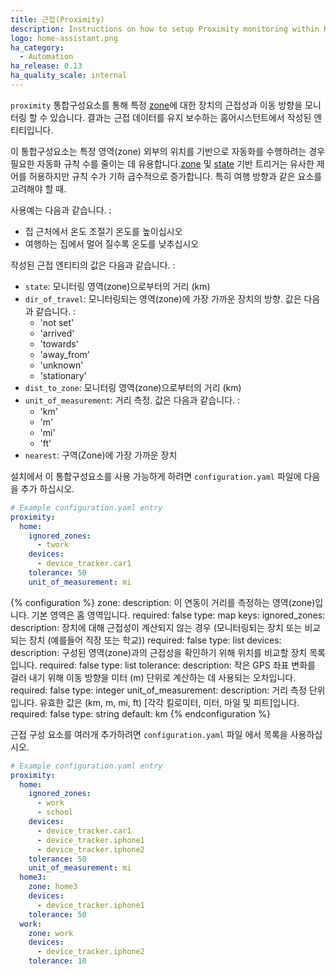 ```yaml
---
title: 근접(Proximity)
description: Instructions on how to setup Proximity monitoring within Home Assistant.
logo: home-assistant.png
ha_category:
  - Automation
ha_release: 0.13
ha_quality_scale: internal
---
```


`proximity` 통합구성요소를 통해 특정 [zone](/integrations/zone/)에 대한 장치의 근접성과 이동 방향을 모니터링 할 수 있습니다. 결과는 근접 데이터를 유지 보수하는 홈어시스턴트에서 작성된 엔티티입니다.

이 통합구성요소는 특정 영역(zone) 외부의 위치를 ​​기반으로 자동화를 수행하려는 경우 필요한 자동화 규칙 수를 줄이는 데 유용합니다.[zone](/getting-started/automation-trigger/#zone-trigger) 및 [state](/getting-started/automation-trigger/#state-trigger) 기반 트리거는 유사한 제어를 허용하지만 규칙 수가 기하 급수적으로 증가합니다. 특히 여행 방향과 같은 요소를 고려해야 할 때.

사용예는 다음과 같습니다. :

- 집 근처에서 온도 조절기 온도를 높이십시오
- 여행하는 집에서 멀어 질수록 온도를 낮추십시오

작성된 근접 엔티티의 값은 다음과 같습니다. :

- `state`: 모니터링 영역(zone)으로부터의 거리 (km)
- `dir_of_travel`: 모니터링되는 영역(zone)에 가장 가까운 장치의 방향. 값은 다음과 같습니다. :
  - 'not set'
  - 'arrived'
  - 'towards'
  - 'away_from'
  - 'unknown'
  - 'stationary'
- `dist_to_zone`: 모니터링 영역(zone)으로부터의 거리 (km)
- `unit_of_measurement`: 거리 측정. 값은 다음과 같습니다. :
  - 'km'
  - 'm'
  - 'mi'
  - 'ft'
- `nearest`: 구역(Zone)에 가장 가까운 장치

설치에서 이 통합구성요소를 사용 가능하게 하려면 `configuration.yaml` 파일에 다음을 추가 하십시오.

```yaml
# Example configuration.yaml entry
proximity:
  home: 
    ignored_zones:
      - twork
    devices:
      - device_tracker.car1
    tolerance: 50
    unit_of_measurement: mi
```

{% configuration %}
zone:
  description: 이 연동이 거리를 측정하는 영역(zone)입니다. 기본 영역은 홈 영역입니다.
  required: false
  type: map
  keys:
    ignored_zones:
      description: 장치에 대해 근접성이 계산되지 않는 경우 (모니터링되는 장치 또는 비교되는 장치 (예를들어 직장 또는 학교))
      required: false
      type: list
    devices:
      description: 구성된 영역(zone)과의 근접성을 확인하기 위해 위치를 비교할 장치 목록입니다.
      required: false
      type: list
    tolerance:
      description: 작은 GPS 좌표 변화를 걸러 내기 위해 이동 방향을 미터 (m) 단위로 계산하는 데 사용되는 오차입니다.
      required: false
      type: integer
    unit_of_measurement:
      description: 거리 측정 단위입니다. 유효한 값은 (km, m, mi, ft) [각각 킬로미터, 미터, 마일 및 피트]입니다.
      required: false
      type: string
      default: km
{% endconfiguration %}

근접 구성 요소를 여러개 추가하려면 `configuration.yaml` 파일 에서 목록을 사용하십시오.

```yaml
# Example configuration.yaml entry
proximity:
  home:
    ignored_zones:
      - work
      - school
    devices:
      - device_tracker.car1
      - device_tracker.iphone1
      - device_tracker.iphone2
    tolerance: 50
    unit_of_measurement: mi
  home3:
    zone: home3
    devices:
      - device_tracker.iphone1
    tolerance: 50
  work:
    zone: work
    devices:
      - device_tracker.iphone2
    tolerance: 10
```
